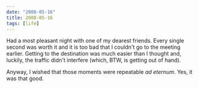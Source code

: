 ```yaml
---
date: "2008-05-16"
title: 2008-05-16
tags: [life]
---
```

Had a most pleasant night with one of my dearest friends. Every
single second was worth it and it is too bad that I couldn't go to
the meeting earlier. Getting to the destination was much easier
than I thought and, luckily, the traffic didn't interfere (which,
BTW, is getting out of hand).

Anyway, I wished that those moments were repeatable *ad eternum*.
Yes, it was that good.

